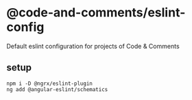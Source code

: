 # @code-and-comments/eslint-config
Default eslint configuration for projects of Code &amp; Comments

## setup
```shell
npm i -D @ngrx/eslint-plugin
ng add @angular-eslint/schematics
```
